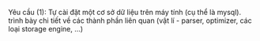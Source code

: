 Yêu cầu (1): Tự cài đặt một cơ sở dữ liệu trên máy tính (cụ thể là mysql). trình bày chi tiết về các thành phần liên quan (vật lí - parser, optimizer, các loại storage engine, ...)
